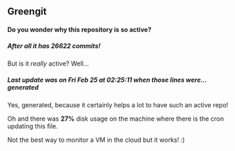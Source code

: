 ## Greengit

#### Do you wonder why this repository is so active?

##### After all it has 26622 commits!

But is it *really* active? Well...

##### Last update was on Fri Feb 25 at 02:25:11 when those lines were... generated

Yes, generated, because it certainly helps a lot to have such an active repo!

Oh and there was **27%** disk usage on the machine
where there is the cron updating this file.

Not the best way to monitor a VM in the cloud but it works! :)
